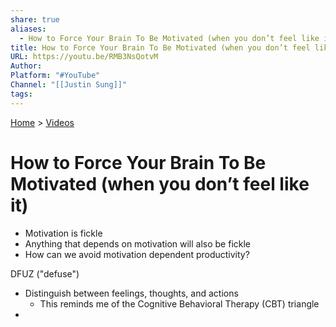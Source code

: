 ```yaml
---  
share: true  
aliases:  
  - How to Force Your Brain To Be Motivated (when you don’t feel like it)  
title: How to Force Your Brain To Be Motivated (when you don’t feel like it)  
URL: https://youtu.be/RMB3NsQotvM  
Author:   
Platform: "#YouTube"  
Channel: "[[Justin Sung]]"  
tags:   
---  
```

[Home](../index.md) > [Videos](./index.md)  
# How to Force Your Brain To Be Motivated (when you don’t feel like it)  
  
- Motivation is fickle  
- Anything that depends on motivation will also be fickle  
- How can we avoid motivation dependent productivity?  
  
DFUZ ("defuse")  
- Distinguish between feelings, thoughts, and actions  
    - This reminds me of the Cognitive Behavioral Therapy (CBT) triangle  
-   
